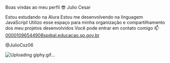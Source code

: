 Boas vindas ao meu perfil 😎
Julio Cesar

Estou estudando na Alura
Estou me desenvolvendo na linguagem JavaScript
Utilizo esse espaço para minha organização e compartilhamento dos meu projetos desenvolvidos
Você pode entrar em contato comigo 📫
00001096544908sp@al.educacao.sp.gov.br

@JulioCsz06

![Uploading giphy.gif…]()
